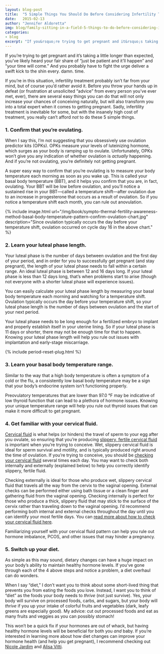 ```yaml
---
layout: blog-post
title:  "5 Simple Things You Should Do Before Considering Infertility Treatment"
date:   2015-02-13
author: "Jennifer Aldoretta"
img: blog/family-sitting-in-a-field-5-things-to-do-before-considering-infertility.jpg
categories:
- blog
excerpt: "If you&rsquo;re trying to get pregnant and it&rsquo;s taking a little longer than expected, you&rsquo;ve likely heard your fair share of &ldquo;just be patient and it&rsquo;ll happen&rdquo; and &ldquo;your time will come.&rdquo; And you probably have to fight the urge deliver a swift kick to the shin ..."
---
```


If you&rsquo;re trying to get pregnant and it&rsquo;s taking a little longer than expected, you&rsquo;ve likely heard your fair share of &ldquo;just be patient and it&rsquo;ll happen&rdquo; and &ldquo;your time will come.&rdquo; And you probably have to fight the urge deliver a swift kick to the shin every. damn. time. 

If you&rsquo;re in this situation, infertility treatment probably isn&rsquo;t far from your mind, but of course you&rsquo;d rather avoid it. Before you throw your hands up in defeat (or frustration at unsolicited &ldquo;advice&rdquo; from every person you&rsquo;ve ever met, ever), there are several easy things you can do that will not only increase your chances of conceiving naturally, but will also transform you into a total expert when it comes to getting pregnant. Sadly, infertility treatment is inevitable for some, but with the insanely high cost of treatment, you really can&rsquo;t afford *not* to do these 5 simple things.

### 1. Confirm that you&rsquo;re ovulating. ###

When I say this, I&rsquo;m not suggesting that you obsessively use ovulation predictor kits (OPKs). OPKs measure your levels of luteinizing hormone, which surges as your body is ramping up to ovulate. Unfortunately, OPKs won&rsquo;t give you any indication of whether ovulation is *actually* happening. And if you&rsquo;re not ovulating, you&rsquo;re definitely not getting pregnant.

A super easy way to confirm that you&rsquo;re ovulating is to measure your body temperature each morning as soon as you wake up. This is called your basal body temperature (BBT), and it helps you confirm that you are, in fact, ovulating. Your BBT will be low before ovulation, and you&rsquo;ll notice a sustained rise in your BBT&mdash;called a temperature shift&mdash;after ovulation due to an increase in progesterone that occurs as a result of ovulation. So if you notice a temperature shift each month, you can rule out anovulation.

{% include image.html url="/img/book/sympto-thermal-fertility-awareness-method-basal-body-temperature-pattern-confirm-ovulation-chart.jpg" description="Since ovulation typically occurs the day before your temperature shift, ovulation occurred on cycle day 16 in the above chart." %}

### 2. Learn your luteal phase length. ###

Your luteal phase is the number of days between ovulation and the first day of your period, and in order for you to successfully get pregnant (and stay pregnant), the length of your luteal phase needs to fall within a certain range. An ideal luteal phase is between 12 and 16 days long. If your luteal phase is less than 12 days long, that&rsquo;s when problems start to arise (though not everyone with a shorter luteal phase will experience issues). 

You can easily calculate your luteal phase length by measuring your basal body temperature each morning and watching for a temperature shift. Ovulation typically occurs the day before your temperature shift, so your luteal phase length is the number of days between ovulation and the start of your next period. 

Your luteal phase needs to be long enough for a fertilized embryo to implant and properly establish itself in your uterine lining. So if your luteal phase is 11 days or shorter, there may not be enough time for that to happen. Knowing your luteal phase length will help you rule out issues with implantation and early-stage miscarriage.

{% include period-reset-plug.html %}

### 3. Learn your basal body temperature range. ###

Similar to the way that a high body temperature is often a symptom of a cold or the flu, a consistently low basal body temperature may be a sign that your body&rsquo;s endocrine system isn&rsquo;t functioning properly. 

Preovulatory temperatures that are lower than 97.0 &deg;F may be indicative of low thyroid function that can lead to a plethora of hormone issues. Knowing your unique temperature range will help you rule out thyroid issues that can make it more difficult to get pregnant.

### 4. Get familiar with your cervical fluid. ###

<a class="text-link" target="_blank" href="http://www.whatiscervicalfluid.com">Cervical fluid</a> is what helps (or hinders) the travel of sperm to your egg after you ovulate, so ensuring that you&rsquo;re producing <a class="text-link" href="http://www.readytogroove.com/the-cycle/appendix-e-visualizing-cervical-fluid-changes/">slippery, fertile cervical fluid</a> is important when you&rsquo;re trying to conceive. Wet, slippery cervical fluid is ideal for sperm survival and motility, and is typically produced right around the time of ovulation. If you&rsquo;re trying to conceive, you should be <a class="text-link" href="http://www.readytogroove.com/blog/2014/12/05/how-cervical-fluid-helps-you-get-pregnant-or-not/">checking your cervical fluid</a> several times each day. You may want to check both internally and externally (explained below) to help you correctly identify slippery, fertile fluid.

Checking externally is ideal for those who produce wet, slippery cervical fluid that travels all the way from the cervix to the vaginal opening. External checks can be performed either using bath tissue or a clean finger and gathering fluid from the vaginal opening. Checking internally is perfect for those who produce a thick, slippery fluid that may stick to the surface of the cervix rather than traveling down to the vaginal opening. I&rsquo;d recommend performing both internal and external checks throughout the day until you can identify your most fertile days. You can <a class="text-link" href="http://www.readytogroove.com/the-cycle/chapter-8-checking-fertility-signs-how-to/#how-to-check-cervical-fluid">read more about how to check your cervical fluid here</a>.

Familiarizing yourself with your cervical fluid pattern can help you rule out hormone imbalance, PCOS, and other issues that may hinder a pregnancy.

### 5. Switch up your diet. ###

As simple as this may sound, dietary changes can have a huge impact on your body&rsquo;s ability to maintain healthy hormone levels. If you&rsquo;ve gone through each of the 4 above steps and notice a problem, a diet overhaul can do wonders. 

When I say &ldquo;diet,&rdquo; I don&rsquo;t want you to think about some short-lived thing that prevents you from eating the foods you love. Instead, I want you to think of &ldquo;diet&rdquo; as the foods your body needs to *thrive* (not just survive). Yes, your body will survive on processed foods, carbs, and sugars, but your body will *thrive* if you up your intake of colorful fruits and vegetables (dark, leafy greens are especially good). My advice: cut out processed foods and eat as many fruits and veggies as you can possibly stomach!

This won&rsquo;t be a quick fix if your hormones are out of whack, but having healthy hormone levels will be beneficial for both you *and* baby. If you&rsquo;re interested in learning more about how diet changes can improve your hormone health (and help you get pregnant), I recommend checking out <a class="text-link" target="_blank" href="http://nicolejardim.com/">Nicole Jardim</a> and <a class="text-link" target="_blank" href="http://www.floliving.com/">Alisa Vitti</a>. 
